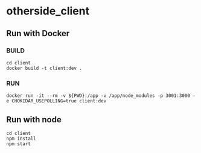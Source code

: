 # otherside_client

## Run with Docker

### BUILD
```
cd client
docker build -t client:dev .
```

### RUN

```
docker run -it --rm -v ${PWD}:/app -v /app/node_modules -p 3001:3000 -e CHOKIDAR_USEPOLLING=true client:dev

```

## Run with node
```
cd client
npm install
npm start
```
